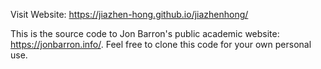 Visit Website: https://jiazhen-hong.github.io/jiazhenhong/

This is the source code to Jon Barron's public academic website: https://jonbarron.info/. Feel free to clone this code for your own personal use.
